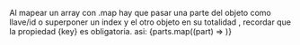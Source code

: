 Al mapear un array con .map hay que pasar una parte del  objeto como llave/id o superponer un index y el otro objeto en su totalidad , recordar que la propiedad {key} es obligatoria.
asi:
{parts.map((part) => <Part key={part.id} part={part} />)}

